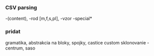 ### CSV parsing

-(content), 
-rod [m,f,s,pl], 
-vzor
-special*

### pridat
gramatika, abstrakcia na bloky, spojky, castice
custom sklonovanie - centrum, saso